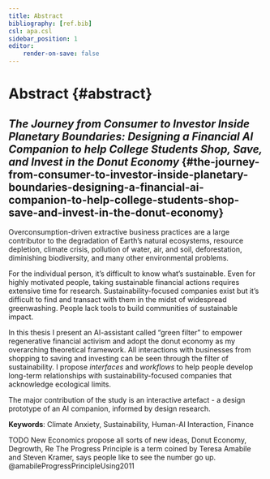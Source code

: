 ```yaml
---
title: Abstract
bibliography: [ref.bib]
csl: apa.csl
sidebar_position: 1
editor:
    render-on-save: false
---
```


# Abstract {#abstract}

## *The Journey from Consumer to Investor Inside Planetary Boundaries: Designing a Financial AI Companion to help College Students Shop, Save, and Invest in the Donut Economy* {#the-journey-from-consumer-to-investor-inside-planetary-boundaries-designing-a-financial-ai-companion-to-help-college-students-shop-save-and-invest-in-the-donut-economy}

Overconsumption-driven extractive business practices are a large
contributor to the degradation of Earth’s natural ecosystems, resource
depletion, climate crisis, pollution of water, air, and soil,
deforestation, diminishing biodiversity, and many other environmental
problems.

For the individual person, it’s difficult to know what’s sustainable.
Even for highly motivated people, taking sustainable financial actions
requires extensive time for research. Sustainability-focused companies
exist but it’s difficult to find and transact with them in the midst of
widespread greenwashing. People lack tools to build communities of
sustainable impact.

In this thesis I present an AI-assistant called “green filter” to
empower regenerative financial activism and adopt the donut economy as
my overarching theoretical framework. All interactions with businesses
from shopping to saving and investing can be seen through the filter of
sustainability. I propose *interfaces* and *workflows* to help people
develop long-term relationships with sustainability-focused companies
that acknowledge ecological limits.

The major contribution of the study is an interactive artefact - a
design prototype of an AI companion, informed by design research.

**Keywords**: Climate Anxiety, Sustainability, Human-AI Interaction,
Finance

TODO New Economics propose all sorts of new ideas, Donut Economy,
Degrowth, Re The Progress Principle is a term coined by Teresa Amabile
and Steven Kramer, says people like to see the number go up.
@amabileProgressPrincipleUsing2011

